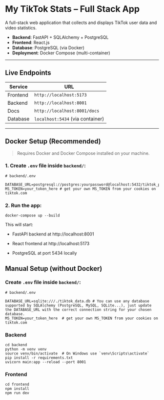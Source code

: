 #  My TikTok Stats – Full Stack App

A full-stack web application that collects and displays TikTok user data and video statistics.

- **Backend**: FastAPI + SQLAlchemy + PostgreSQL
- **Frontend**: React.js
- **Database**: PostgreSQL (via Docker)
- **Deployment**: Docker Compose (multi-container)

---

##  Live Endpoints

| Service   | URL                      |
|-----------|--------------------------|
| Frontend  | `http://localhost:5173`  |
| Backend   | `http://localhost:8001`  |
| Docs      | `http://localhost:8001/docs` |
| Database  | `localhost:5434` (via container) |

---

## Docker Setup (Recommended)

> Requires Docker and Docker Compose installed on your machine.

### 1. Create `.env` file inside `backend/`:

```env
# backend/.env

DATABASE_URL=postgresql://postgres:yourpassword@localhost:5432/tiktok_project_db
MS_TOKEN=your_token_here # get your own MS_TOKEN from your cookies on tiktok.com

````
### 2. Run the app:
``` docker-compose up --build ```

This will start:

- FastAPI backend at http://localhost:8001

- React frontend at http://localhost:5173

- PostgreSQL at port 5434 locally

## Manual Setup (without Docker)

### Create `.env` file inside `backend/`:

```env
# backend/.env

DATABASE_URL=sqlite:///./tiktok_data.db # You can use any database supported by SQLAlchemy (PostgreSQL, MySQL, SQLite...), just update the DATABASE_URL with the correct connection string for your chosen database.
MS_TOKEN=your_token_here  # get your own MS_TOKEN from your cookies on tiktok.com

````
### Backend
```
cd backend
python -m venv venv
source venv/bin/activate  # On Windows use `venv\Scripts\activate`
pip install -r requirements.txt
uvicorn main:app --reload --port 8001

```
### Frontend
```
cd frontend
npm install
npm run dev
```
